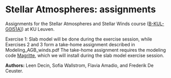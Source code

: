# Stellar Atmospheres: assignments
Assignments for the Stellar Atmospheres and Stellar Winds course ([B-KUL-G0I51A)](https://onderwijsaanbod.kuleuven.be/syllabi/e/G0I51AE.htm#activetab=doelstellingen_idm6709584)) at KU Leuven.

Exercise 1: Slab model will be done during the exercise session, while Exercises 2 and 3 form a take-home assignment described in Modeling_AGB_winds.pdf
The take-home assignment requires the modeling code [Magritte](https://magritte.readthedocs.io/en/stable/), which we will install during the slab model exercise session.

**Authors:** Leen Decin, Sofia Wallstrom, Flavia Amadio, and Frederik De Ceuster.